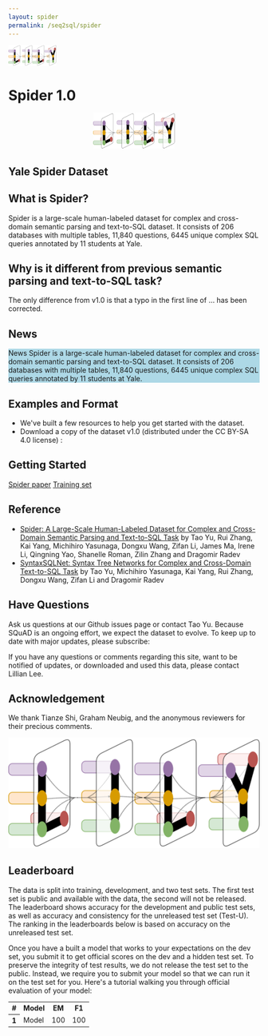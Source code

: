 ```yaml
---
layout: spider
permalink: /seq2sql/spider
---
```


<div class="navbar navbar-default navbar-fixed-top" id="topNavbar" role="navigation">
    <div class="container clearfix">
        <div class="leftNav">
            <div class="brandDiv">
                <a href="https://yale-lily.github.io/"><img src="/lily-logo.png" alt="test image" height="42"></a>
            </div>
        </div>
    </div>
</div>

<div class="cover" id="topCover">
    <div class="container">
        <div class="row">
            <div class="col-md-12">
                <h1 id="appTitle">
                    Spider
                    <b>1.0</b>
                </h1>
            </div>
            <center><img src="/lily-logo.png" alt="test image" height="72"></center>
            <h2 id="appSubtitle">Yale Spider Dataset</h2>
        </div>
    </div>
</div>

<div class="cover" id="contentCover">
<div class="container">
        <div class="row">
            <div class="col-md-5">
                <div class="infoCard">
                    <div class="infoBody">
                        <div class="infoHeadline">
                            <h2>What is Spider?</h2>
                        </div>
                        <p align="left">
                        <div class="left">Spider is a large-scale human-labeled dataset for complex and cross-domain
                            semantic parsing and text-to-SQL dataset. It consists of 206 databases with multiple tables,
                            11,840 questions, 6445 unique complex SQL queries annotated by 11 students at Yale.
                        </div>
                        </p>
                        <div class="infoHeadline">
                            <h2>Why is it different from previous semantic parsing and text-to-SQL task?</h2>
                        </div>
                        <p align="left">
                        <div class="left">The only difference from v1.0 is that a typo in the first line of … has been
                            corrected.
                        </div>
                        </p>
                        <div class="infoHeadline">
                            <h2>News</h2>
                        </div>
                        <p align="left">
                        <div class="left" style="background-color: lightblue">
                            <span class="label label-default">News</span>
                            Spider is a large-scale human-labeled dataset for complex and cross-domain semantic parsing
                            and text-to-SQL dataset. It consists of 206 databases with multiple tables, 11,840
                            questions, 6445 unique complex SQL queries annotated by 11 students at Yale.
                        </div>
                        </p>
                        <div class="infoHeadline">
                            <h2>Examples and Format</h2>
                        </div>
                        <ul>
                            <li>We've built a few resources to help you get started with the dataset.</li>
                            <li>Download a copy of the dataset v1.0 (distributed under the CC BY-SA 4.0 license) :</li>
                        </ul>
                        <div class="infoHeadline">
                            <h2>Getting Started</h2>
                        </div>
                        <a class="btn actionBtn" href="http://arxiv.org/abs/1806.03822">Spider paper</a>
                        <a class="btn actionBtn inverseBtn" href="https://arxiv.org/abs/1805.04617" download>Training set</a>
                        <div class="infoHeadline">
                            <h2>Reference</h2>
                        </div>
                        <ul>
                            <li><a href="https://taoyds.github.io/">Spider: A Large-Scale Human-Labeled Dataset for Complex and Cross-Domain Semantic Parsing and Text-to-SQL Task</a> by Tao Yu, Rui Zhang, Kai Yang, Michihiro Yasunaga, Dongxu Wang, Zifan Li, James Ma, Irene Li, Qingning Yao, Shanelle Roman, Zilin Zhang and Dragomir Radev
                            </li>
                            <li><a href="https://taoyds.github.io/">SyntaxSQLNet: Syntax Tree Networks for Complex and Cross-Domain Text-to-SQL Task</a> by Tao Yu, Michihiro Yasunaga, Kai Yang, Rui Zhang, Dongxu Wang, Zifan Li and Dragomir Radev
                            </li>
                        </ul>
                        <div class="infoHeadline">
                            <h2>Have Questions</h2>
                        </div>
                        <p align="left">
                        <div class="left">Ask us questions at our Github issues page or contact Tao Yu. Because SQuAD is
                            an ongoing effort, we expect the dataset to evolve. To keep up to date with major updates,
                            please subscribe:
                        </div>
                        </p>
                        <p align="left">
                        <div class="left">If you have any questions or comments regarding this site, want to be notified
                            of updates, or downloaded and used this data, please contact Lillian Lee.
                        </div>
                        </p>
                        <div class="infoHeadline">
                            <h2>Acknowledgement</h2>
                        </div>
                        <p align="left">
                        <div class="left">We thank Tianze Shi, Graham Neubig, and the anonymous reviewers for their
                            precious comments.
                        </div>
                        </p>
                        <img src="/lily-logo.png" alt="test image">
                    </div>
                </div>
            </div>
            <div class="col-md-7">
                <div class="infoCard">
                    <div class="infoBody">
                        <div class="infoHeadline">
                            <h2>Leaderboard</h2>
                        </div>
                        <p align="left">
                        <div class="left"> The data is split into training, development, and two test sets. The first
                            test set is public and available with the data, the second will not be released. The
                            leaderboard shows accuracy for the development and public test sets, as well as accuracy and
                            consistency for the unreleased test set (Test-U). The ranking in the leaderboards below is
                            based on accuracy on the unreleased test set.
                        </div>
                        </p>
                        <p align="left">
                        <div class="left">Once you have a built a model that works to your expectations on the dev set,
                            you submit it to get official scores on the dev and a hidden test set. To preserve the
                            integrity of test results, we do not release the test set to the public. Instead, we require
                            you to submit your model so that we can run it on the test set for you. Here's a tutorial
                            walking you through official evaluation of your model:
                        </div>
                        </p>
                        <table class="table">
                            <tbody>
                            <tr>
                                <th>#</th>
                                <th>Model</th>
                                <th>EM</th>
                                <th>F1</th>
                            </tr>
                            <tr>
                                <th scope="row">1</th>
                                <td>Model</td>
                                <td>100</td>
                                <td>100</td>
                            </tr>
                            </tbody>
                        </table>
                    </div>
                </div>
            </div>
        </div>
    </div>
</div>